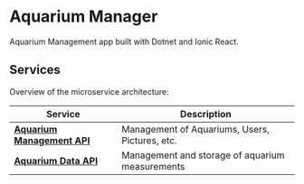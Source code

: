 # Aquarium Manager

Aquarium Management app built with Dotnet and Ionic React.

## Services

Overview of the microservice architecture:


| Service                                  | Description                                     |
| ---------------------------------------- | ----------------------------------------------- |
| [**Aquarium Management API**](Aquarium/) | Management of Aquariums, Users, Pictures, etc.  |
| [**Aquarium Data API**](Data/)           | Management and storage of aquarium measurements |
